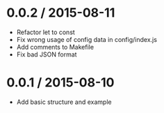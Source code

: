 
0.0.2 / 2015-08-11
==================

 * Refactor let to const
 * Fix wrong usage of config data in config/index.js
 * Add comments to Makefile
 * Fix bad JSON format

0.0.1 / 2015-08-10
==================

 * Add basic structure and example
